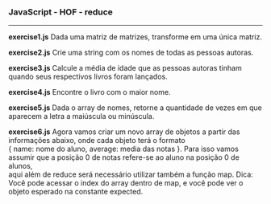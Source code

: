 <h3>JavaScript - HOF - reduce</h3>


---


<strong>exercise1.js</strong> Dada uma matriz de matrizes, transforme em uma única matriz.

<strong>exercise2.js</strong> Crie uma string com os nomes de todas as pessoas autoras.

<strong>exercise3.js</strong> Calcule a média de idade que as pessoas autoras tinham quando seus respectivos livros foram lançados.

<strong>exercise4.js</strong> Encontre o livro com o maior nome.

<strong>exercise5.js</strong> Dada o array de nomes, retorne a quantidade de vezes em que aparecem a letra a maiúscula ou minúscula.

<strong>exercise6.js</strong> Agora vamos criar um novo array de objetos a partir das informações abaixo, onde cada objeto terá o formato<br>
{ name: nome do aluno, average: media das notas }. Para isso vamos assumir que a posição 0 de notas refere-se ao aluno na posição 0 de alunos,<br>
aqui além de reduce será necessário utilizar também a função map. Dica: Você pode acessar o index do array dentro de map, e você pode ver o<br>
objeto esperado na constante expected.